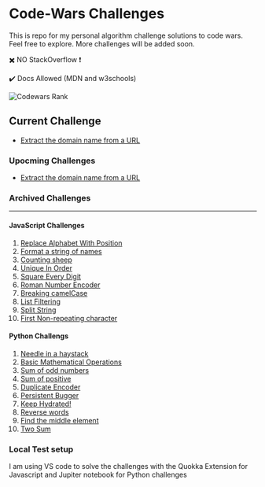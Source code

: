 # Code-Wars Challenges

This is repo for my personal algorithm challenge solutions to code wars.
Feel free to explore.
More challenges will be added soon.

:heavy_multiplication_x: NO StackOverflow :heavy_exclamation_mark:

✔️ Docs Allowed (MDN and w3schools)

![Codewars Rank](https://www.codewars.com/users/rabra/badges/large)

## Current Challenge

- [Extract the domain name from a URL](https://www.codewars.com/kata/514a024011ea4fb54200004b/train/python)

### Upocming Challenges

- [Extract the domain name from a URL](https://www.codewars.com/kata/514a024011ea4fb54200004b/train/python)

### Archived Challenges

---

#### JavaScript Challenges

1. [Replace Alphabet With Position](https://www.codewars.com/kata/546f922b54af40e1e90001da)
2. [Format a string of names](https://www.codewars.com/kata/53368a47e38700bd8300030d/train/javascript)
3. [Counting sheep](https://www.codewars.com/kata/54edbc7200b811e956000556)
4. [Unique In Order](https://www.codewars.com/kata/54e6533c92449cc251001667/train/javascript)
5. [Square Every Digit](https://www.codewars.com/kata/546e2562b03326a88e000020/train/javascript)
6. [Roman Number Encoder](https://www.codewars.com/kata/546e2562b03326a88e000020/train/javascript)
7. [Breaking camelCase](https://www.codewars.com/kata/5208f99aee097e6552000148/train/javascript)
8. [List Filtering](https://www.codewars.com/kata/53dbd5315a3c69eed20002dd/train/javascript)
9. [Split String](https://www.codewars.com/kata/515de9ae9dcfc28eb6000001/train/javascript)
10. [First Non-repeating character](https://www.codewars.com/kata/52bc74d4ac05d0945d00054e/train/javascript)

#### Python Challengs

1. [Needle in a haystack](https://www.codewars.com/kata/56676e8fabd2d1ff3000000c/solutions/python)
2. [Basic Mathematical Operations](https://www.codewars.com/kata/57356c55867b9b7a60000bd7/train/python)
3. [Sum of odd numbers](https://www.codewars.com/kata/55fd2d567d94ac3bc9000064/train/python)
4. [Sum of positive](https://www.codewars.com/kata/5715eaedb436cf5606000381/train/python)
5. [Duplicate Encoder](https://www.codewars.com/kata/54b42f9314d9229fd6000d9c/python)
6. [Persistent Bugger](https://www.codewars.com/kata/55bf01e5a717a0d57e0000ec/train/python)
7. [Keep Hydrated!](https://www.codewars.com/kata/582cb0224e56e068d800003c/train/python)
8. [Reverse words](https://www.codewars.com/kata/5259b20d6021e9e14c0010d4/train/python)
9. [Find the middle element](https://www.codewars.com/kata/545a4c5a61aa4c6916000755/train/python)
10. [Two Sum](https://www.codewars.com/kata/52c31f8e6605bcc646000082/python)

### Local Test setup

I am using VS code to solve the challenges with the Quokka Extension for Javascript
and Jupiter notebook for Python challenges
